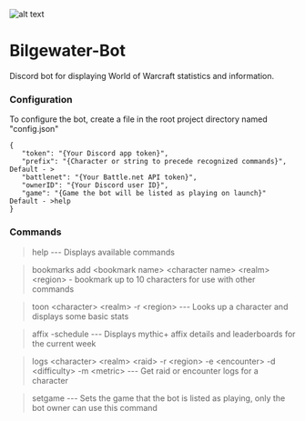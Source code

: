 ![alt text](https://i.imgur.com/HRm3cYX.png "I got what you need!")
# Bilgewater-Bot 
Discord bot for displaying World of Warcraft statistics and information.

### Configuration

To configure the bot, create a file in the root project directory named "config.json"

```
{
   "token": "{Your Discord app token}",
   "prefix": "{Character or string to precede recognized commands}", Default - >
   "battlenet": "{Your Battle.net API token}",
   "ownerID": "{Your Discord user ID}",
   "game": "{Game the bot will be listed as playing on launch}" Default - >help
}
```

### Commands

>help --- Displays available commands

>bookmarks add \<bookmark name\> \<character name\> \<realm\> \<region\> - bookmark up to 10 characters for use with other commands

>toon \<character\> \<realm\> -r \<region\> --- Looks up a character and displays some basic stats

>affix -schedule --- Displays mythic+ affix details and leaderboards for the current week
   
>logs \<character\> \<realm\> \<raid\> -r \<region\> -e \<encounter\> -d \<difficulty\> -m \<metric\> --- Get raid or encounter logs for a character

>setgame --- Sets the game that the bot is listed as playing, only the bot owner can use this command
